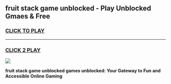 
## fruit stack game unblocked - Play Unblocked Gmaes & Free
<h3>
<a href="https://premium.freeplayer.one?title=fruit_stack_game_unblocked&ref=20F">CLICK TO PLAY</a></h3>
<hr>

<h3>
<a href="https://premium.freeplayer.one?title=fruit_stack_game_unblocked&ref=20F">CLICK 2 PLAY</a>
  
</h3>

<a href="https://premium.freeplayer.one?title=fruit_stack_game_unblocked&ref=20F/"><img src="https://clearcache.store/games.png"></a>


**fruit stack game unblocked games unblocked: Your Gateway to Fun and Accessible Online Gaming**
